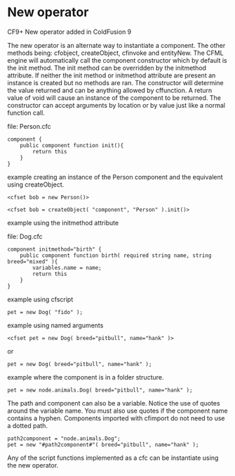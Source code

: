 # New operator

CF9+ New operator added in ColdFusion 9

The new operator is an alternate way to instantiate a component.  The other methods being: cfobject, createObject, cfinvoke and entityNew.  The CFML engine will automatically call the component constructor which by default is the init method.  The init method can be overridden by the initmethod attribute.  If neither the init method or initmethod attribute are present an instance is created but no methods are ran.  The constructor will determine the value returned and can be anything allowed by cffunction.  A return value of void will cause an instance of the component to be returned.  The constructor can accept arguments by location or by value just like a normal function call.

file: Person.cfc

    component {
        public component function init(){
            return this
        }
    }

example creating an instance of the Person component and the equivalent using createObject.

    <cfset bob = new Person()>

    <cfset bob = createObject( "component", "Person" ).init()>

example using the initmethod attribute

file: Dog.cfc

    component initmethod="birth" {
        public component function birth( required string name, string breed="mixed" ){
            variables.name = name;
            return this
        }
    }

example using cfscript

    pet = new Dog( "fido" );

example using named arguments

    <cfset pet = new Dog( breed="pitbull", name="hank" )>
or

    pet = new Dog( breed="pitbull", name="hank" );

example where the component is in a folder structure.

    pet = new node.animals.Dog( breed="pitbull", name="hank" );
    
The path and component can also be a variable.  Notice the use of quotes around the variable name.  You must also use quotes if the component name contains a hyphen.  Components imported with cfimport do not need to use a dotted path.

    path2component = "node.animals.Dog";    
    pet = new "#path2component#"( breed="pitbull", name="hank" );

Any of the script functions implemented as a cfc can be instantiate using the new operator.
